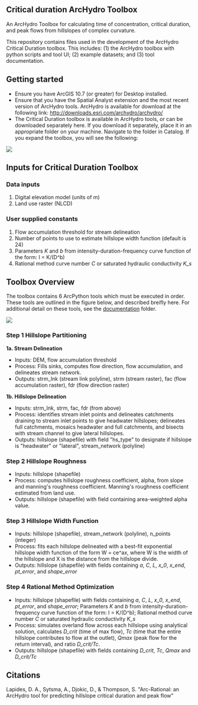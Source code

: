 ## Critical duration ArcHydro Toolbox

An ArcHydro Toolbox for calculating time of concentration, critical duration, and peak flows from hillslopes of complex curvature.

This repository contains files used in the development of the ArcHydro Critical Duration toolbox. This includes: (1) the ArcHydro toolbox with python scripts and tool UI; (2) example datasets; and (3) tool documentation.

## Getting started

* Ensure you have ArcGIS 10.7 (or greater) for Desktop installed.
* Ensure that you have the Spatial Analyst extension and the most recent version of ArcHydro tools. ArcHydro is available for download at the following link: http://downloads.esri.com/archydro/archydro/
* The Critical Duration toolbox is available in ArcHydro tools, or can be downloaded separately here. If you download it separately, place it in an appropriate folder on your machine. Navigate to the folder in Catalog. If you expand the toolbox, you will see the following:

<img src="https://github.com/anneliesesytsma/archydro_criticalduration/blob/master/figures/Toolbox.JPG">

## Inputs for Critical Duration Toolbox

### Data inputs
1. Digital elevation model (units of m)
2. Land use raster (NLCD)

### User supplied constants
1. Flow accumulation threshold for stream delineation
2. Number of points to use to estimate hillslope width function (default is 24)
3. Parameters *K* and *b* from intensity-duration-frequency curve function of the form: I = K/(D^b)
4. Rational method curve number *C* or saturated hydraulic conductivity *K_s*


## Toolbox Overview

The toolbox contains 6 ArcPython tools which must be executed in order. These tools are outlined in the figure below, and described breifly here. For additional detail on these tools, see the [documentation](https://github.com/anneliesesytsma/archydro_criticalduration/tree/master/documentation) folder.

<img src="https://github.com/anneliesesytsma/archydro_criticalduration/blob/master/figures/gis_process.JPG">


### Step 1 Hillslope Partitioning

**1a. Stream Delineation**
* Inputs: DEM, flow accumulation threshold
* Process: Fills sinks, computes flow direction, flow accumulation, and delineates stream network. 
* Outputs: strm_lnk (stream link polyline), strm (stream raster), fac (flow accumulation raster), fdr (flow direction raster)
 
 **1b. Hillslope Delineation**
* Inputs: strm_lnk, strm, fac, fdr (from above)
* Process: identifies stream inlet points and delineates catchments draining to stream inlet points to give headwater hillslopes; delineates full catchments, mosaics headwater and full catchments, and bisects with stream channel to give lateral hillslopes.
* Outputs: hillslope (shapefile) with field "hs_type" to designate if hillslope is "headwater" or "lateral", stream_network (polyline)

### Step 2 Hillslope Roughness

* Inputs: hillslope (shapefile)
* Process: computes hillslope roughness coefficient, alpha, from slope and manning's roughness coefficient. Manning's roughness coefficient estimated from land use.
* Outputs: hillslope (shapefile) with field containing area-weighted alpha value.

### Step 3 Hillslope Width Function

* Inputs: hillslope (shapefile), stream_network (polyline), n_points (integer)
* Process: fits each hillslope delineated with a best-fit exponential hillslope width function of the form W = ce^ax, where W is the width of the hillslope and X is the distance from the hillslope divide. 
* Outputs: hillslope (shapefile) with fields containing *a*, *C*, *L*, *x_0*, *x_end*, *pt_error*, and *shape_error* 


### Step 4 Rational Method Optimization

* Inputs: hillslope (shapefile) with fields containing *a*, *C*, *L*, *x_0*, *x_end*, *pt_error*, and *shape_error*; Parameters *K* and *b* from intensity-duration-frequency curve function of the form: I = K/(D^b); Rational method curve number *C* or saturated hydraulic conductivity *K_s*
* Process: simulates overland flow across each hillslope using analytical solution, calculates *D_crit* (time of max flow), *Tc* (time that the entire hillslope contributes to flow at the outlet),  *Qmax* (peak flow for the return interval), and ratio *D_crit/Tc*.
* Outputs: hillslope (shapefile) with fields containing *D_crit*, *Tc*, *Qmax* and *D_crit/Tc*

## Citations

Lapides, D. A., Sytsma, A., Djokic, D., & Thompson, S. "Arc-Rational: an ArcHydro tool for predicting hillslope critical duration and peak flow"



